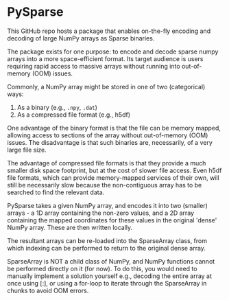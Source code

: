 # PySparse
This GitHub repo hosts a package that enables on-the-fly encoding and decoding of large NumPy arrays as Sparse binaries.

The package exists for one purpose: to encode and decode sparse numpy arrays into a more space-efficient format. Its target audience is users requiring rapid access to massive arrays without running into out-of-memory (OOM) issues.

Commonly, a NumPy array might be stored in one of two (categorical) ways:
1) As a binary (e.g., `.npy`, `.dat`)
2) As a compressed file format (e.g., h5df)

One advantage of the binary format is that the file can be memory mapped, allowing access to sections of the array without out-of-memory (OOM) issues. The disadvantage is that such binaries are, necessarily, of a very large file size.

The advantage of compressed file formats is that they provide a much smaller disk space footprint, but at the cost of slower file access. Even h5df file formats, which can provide memory-mapped services of their own, will still be necessarily slow because the non-contiguous array has to be searched to find the relevant data.

PySparse takes a given NumPy array, and encodes it into two (smaller) arrays - a 1D array containing the non-zero values, and a 2D array containing the mapped coordinates for these values in the original 'dense' NumPy array. These are then written locally.

The resultant arrays can be re-loaded into the SparseArray class, from which indexing can be performed to return to the original dense array.

SparseArray is NOT a child class of NumPy, and NumPy functions cannot be performed directly on it (for now). To do this, you would need to manually implement a solution yourself e.g., decoding the entire array at once using [:], or using a for-loop to iterate through the SparseArray in chunks to avoid OOM errors. 
